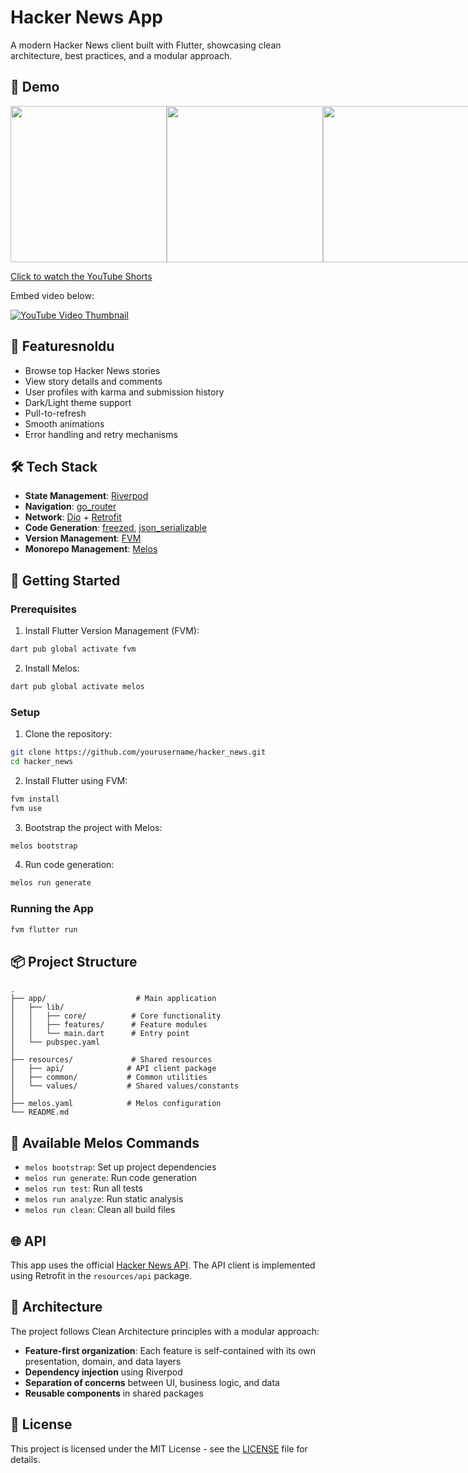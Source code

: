 # Hacker News App

A modern Hacker News client built with Flutter, showcasing clean architecture, best practices, and a modular approach.

## 📱 Demo

<div style="display: flex; justify-content: space-between;">
    <img src="https://github.com/user-attachments/assets/313a074c-ef2c-48ba-96a9-0d8e37b58bfd" width="250" />
    <img src="https://github.com/user-attachments/assets/4a9da016-6472-4cd4-a31a-3f7450277da6" width="250" />
    <img src="https://github.com/user-attachments/assets/67163ad1-f5a0-4212-87fd-5cacde18ede3" width="250" />
</div>







[Click to watch the YouTube Shorts](https://youtube.com/shorts/d7We_uu7JVU?feature=share)

 Embed video below:

<a href="https://youtube.com/shorts/d7We_uu7JVU?feature=share" target="_blank">
  <img src="https://img.youtube.com/vi/d7We_uu7JVU/0.jpg" alt="YouTube Video Thumbnail" />
</a>




## 📱 Featuresnoldu

- Browse top Hacker News stories
- View story details and comments
- User profiles with karma and submission history
- Dark/Light theme support
- Pull-to-refresh
- Smooth animations
- Error handling and retry mechanisms

## 🛠 Tech Stack

- **State Management**: [Riverpod](https://riverpod.dev/)
- **Navigation**: [go_router](https://pub.dev/packages/go_router)
- **Network**: [Dio](https://pub.dev/packages/dio) + [Retrofit](https://pub.dev/packages/retrofit)
- **Code Generation**: [freezed](https://pub.dev/packages/freezed), [json_serializable](https://pub.dev/packages/json_serializable)
- **Version Management**: [FVM](https://fvm.app/)
- **Monorepo Management**: [Melos](https://melos.invertase.dev/)

## 🚀 Getting Started

### Prerequisites

1. Install Flutter Version Management (FVM):
```bash
dart pub global activate fvm
```

2. Install Melos:
```bash
dart pub global activate melos
```

### Setup

1. Clone the repository:
```bash
git clone https://github.com/yourusername/hacker_news.git
cd hacker_news
```

2. Install Flutter using FVM:
```bash
fvm install
fvm use
```

3. Bootstrap the project with Melos:
```bash
melos bootstrap
```

4. Run code generation:
```bash
melos run generate
```

### Running the App

```bash
fvm flutter run
```

## 📦 Project Structure

```
.
├── app/                    # Main application
│   ├── lib/
│   │   ├── core/          # Core functionality
│   │   ├── features/      # Feature modules
│   │   └── main.dart      # Entry point
│   └── pubspec.yaml
│
├── resources/             # Shared resources
│   ├── api/              # API client package
│   ├── common/           # Common utilities
│   └── values/           # Shared values/constants
│
├── melos.yaml            # Melos configuration
└── README.md
```

## 🔧 Available Melos Commands

- `melos bootstrap`: Set up project dependencies
- `melos run generate`: Run code generation
- `melos run test`: Run all tests
- `melos run analyze`: Run static analysis
- `melos run clean`: Clean all build files

## 🌐 API

This app uses the official [Hacker News API](https://github.com/HackerNews/API). The API client is implemented using Retrofit in the `resources/api` package.

## 🎨 Architecture

The project follows Clean Architecture principles with a modular approach:

- **Feature-first organization**: Each feature is self-contained with its own presentation, domain, and data layers
- **Dependency injection** using Riverpod
- **Separation of concerns** between UI, business logic, and data
- **Reusable components** in shared packages

## 📝 License

This project is licensed under the MIT License - see the [LICENSE](LICENSE) file for details.
